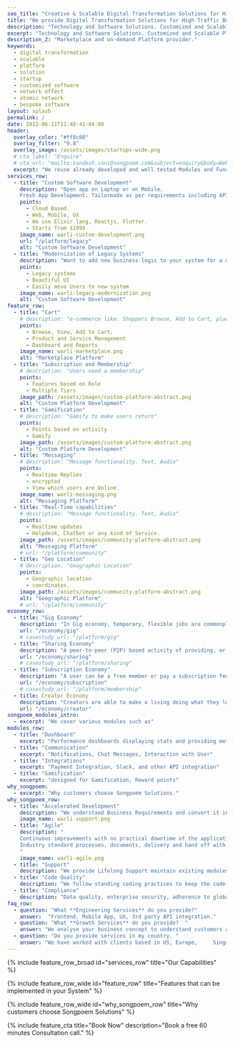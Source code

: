 ```yaml
---
seo_title: "Creative & Scalable Digital Transformation Solutions for High Traffic Businesses."
title: "We provide Digital Transformation Solutions for High Traffic Businesses."
description: "Technology and Software Solutions. Customized and Scalable Platform provider for your Startup. Creative & Sound Digital Transformation Solutions for High Traffic Businesses."
excerpt: "Technology and Software Solutions. Customized and Scalable Platform provider for your Startup. Custom software development as well as modernization of legacy systems"
description_2: "Marketplace and on-demand Platform provider."
keywords:
  - digital transformation
  - scalable
  - platform
  - solution
  - startup
  - customized software
  - network effect
  - atomic network
  - bespoke software
layout: splash
permalink: /
date: 2022-06-11T11:48:41-04:00
header:
  overlay_color: "#ff8c00"
  overlay_filter: "0.8"
  overlay_image: /assets/images/startups-wide.png
  # cta_label: "Enquire"
  # cta_url: "mailto:sandesh.soni@songpoem.com&subject=enquiry&body=Wehomepage"
  excerpt: "We reuse already developed and well tested Modules and Functionalities, that can be imported rather than building from scratch and testing again."
services_row:
  - title: "Custom Software Development"
    description: "Open app on Laptop or on Mobile.   
    Fresh App Development. Tailormade as per requirements including API integrations with your favourite app."
    points:
      - Cloud Based.
      - Web, Mobile, UX
      - We use Elixir lang, Reactjs, Flutter.
      - Starts from $1999
    image_name: warli-custom-development.png
    url: "/platform/legacy"
    alt: "Custom Software Development"
  - title: "Modernization of Legacy Systems"
    description: "Want to add new business logic to your system for a massively heavy web traffic without loosing the old customers?"
    points:
      - Legacy systems
      - Beautiful UI
      - Easily move Users to new system
    image_name: warli-legacy-modernization.png
    alt: "Custom Software Development"
feature_row:
  - title: "Cart"
    # description: "e-commerce like. Shoppers Browse, Add to Cart, place order, Checkout."
    points:
      - Browse, View, Add to Cart.
      - Product and Service Management
      - Dashboard and Reports
    image_name: warli-marketplace.png
    alt: "Marketplace Platform"
  - title: "Subscription and Membership"
    # description: "Users need a membership"
    points:
      - Features based on Role
      - Multiple Tiers
    image_path: /assets/images/custom-platform-abstract.png
    alt: "Custom Platform Development"
  - title: "Gamification"
    # description: "Gamify to make users return"
    points:
      - Points based on activity
      - Gamify
    image_path: /assets/images/custom-platform-abstract.png
    alt: "Custom Platform Development"
  - title: "Messaging"
    # description: "Message functionality. Text, Audio"
    points:
      - Realtime Replies
      - encrypted
      - View which users are Online.
    image_name: warli-messaging.png
    alt: "Messaging Platform"
  - title: "Real-Time capabilities"
    # description: "Message functionality. Text, Audio"
    points:
      - Realtime updates
      - Helpdesk, Chatbot or any kind of Service.
    image_path: /assets/images/community-platform-abstract.png
    alt: "Messaging Platform"
    # url: "/platform/community"
  - title: "Geo Location"
    # description: "Geographic Location"
    points:
      - Geographic location
      - coordinates.
    image_path: /assets/images/community-platform-abstract.png
    alt: "Geographic Platform"
    # url: "/platform/community"    
economy_row:
  - title: "Gig Economy"
    description: "In Gig economy, temporary, flexible jobs are commonplace and companies tend to hire independent contractors and freelancers instead of full-time employees."
    url: "/economy/gig"
    # casestudy_url: "/platform/gig"
  - title: "Sharing Economy"
    description: "A peer-to-peer (P2P) based activity of providing, or sharing access to goods and services, usually short term."
    url: "/economy/sharing"
    # casestudy_url: "/platform/sharing"
  - title: "Subscription Economy"
    description: "A user can be a free member or pay a subscription fee to access premium services. The goal is to ensure member is using the platform for a long term."
    url: "/economy/subscription"
    # casestudy_url: "/platform/membership"
  - title: Creator Economy
    description: "Creators are able to make a living doing what they love - creating content. Whether it’s vlogging, gaming, or music, there’s a creator out there for everyone. And with the ability to directly connect with fans, the creator economy is only going to continue to grow."
    url: "/economy/creator"
songpoem_modules_intro: 
  - excerpt: "We cover various modules such as"
modules_row:
  - title: "Dashboard"
    excerpt: "Performance dashboards displaying stats and providing metadata for further analytics."
  - title: "Communication"
    excerpt: "Notifications, Chat Messages, Interaction with User"
  - title: "Integrations"
    excerpt: "Payment Integration, Slack, and other API integration"
  - title: "Gamification"
    excerpt: "designed for Gamification, Reward points"
why_songpoem:
  - excerpt: "Why customers choose Songpoem Solutions."
why_songpoem_row:
  - title: "Accelerated Development"
    description: "We understand Business Requirements and convert it into code. In iterations."
    image_name: warli-support.png
  - title: "Agile"
    description: "
    Continuous improvements with no practical downtime of the application.
    Industry standard processes, documents, delivery and hand off with play book.
    "
    image_name: warli-agile.png
  - title: "Support"
    description: "We provide Lifelong Support maintain existing modules and future additions."
  - title: "Code Quality"
    description: "We follow standing coding practices to keep the code Clean and Modular. Unit Tests"
  - title: "Compliance"
    description: "Data quality, enterprise security, adherence to global compliances - whatever relevant to your area."
faq_row:
  - question: "What **Engineering Services** do you provide?"  
    answer:  "Frontend, Mobile App, UX, 3rd party API integration."  
  - question: "What **Growth Services** do you provide?  "
    answer: "We analyse your business concept to understand customers and your offerings and come up with possible strategy to reach more relevant users."
  - question: "Do you provide services in my country. " 
    answer: "We have worked with clients based in US, Europe,     Singapore. We overlap a few hours with your timezone. Our team is Distributed and we majorly work Remotely."
---
```


{% include feature_row_broad id="services_row"
title="Our Capabilities" %}

{% include feature_row_wide id="feature_row"
title="Features that can be implemented in your System" %}


{% include feature_row_wide id="why_songpoem_row" title="Why customers choose Songpoem Solutions" %}

<!-- {% include feature_row_faqs title="FAQs" %} -->

{% include feature_cta title="Book Now" description="Book a free 60 minutes Consultation call." %}
